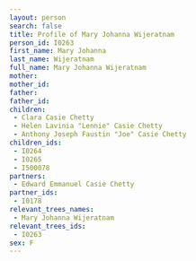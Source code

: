 ```yaml
---
layout: person
search: false
title: Profile of Mary Johanna Wijeratnam
person_id: I0263
first_name: Mary Johanna
last_name: Wijeratnam
full_name: Mary Johanna Wijeratnam
mother: 
mother_id: 
father: 
father_id: 
children:
 - Clara Casie Chetty
 - Helen Lavinia "Lennie" Casie Chetty
 - Anthony Joseph Faustin "Joe" Casie Chetty
children_ids:
 - I0264
 - I0265
 - I500078
partners:
 - Edward Emmanuel Casie Chetty
partner_ids:
 - I0178
relevant_trees_names:
 - Mary Johanna Wijeratnam
relevant_trees_ids:
 - I0263
sex: F
---
```


